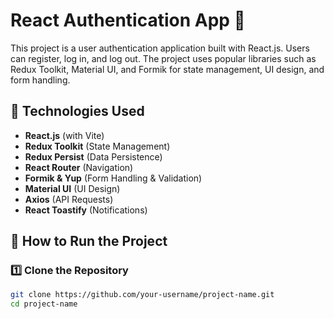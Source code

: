 # React Authentication App 🚀

This project is a user authentication application built with React.js. Users can register, log in, and log out. The project uses popular libraries such as Redux Toolkit, Material UI, and Formik for state management, UI design, and form handling.

## 📌 Technologies Used

- **React.js** (with Vite)
- **Redux Toolkit** (State Management)
- **Redux Persist** (Data Persistence)
- **React Router** (Navigation)
- **Formik & Yup** (Form Handling & Validation)
- **Material UI** (UI Design)
- **Axios** (API Requests)
- **React Toastify** (Notifications)

## 🚀 How to Run the Project

### 1️⃣ Clone the Repository

```bash
git clone https://github.com/your-username/project-name.git
cd project-name